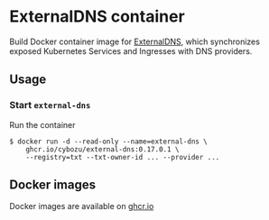 ExternalDNS container
=====================

Build Docker container image for [ExternalDNS][], which synchronizes exposed Kubernetes Services and Ingresses with DNS providers.


Usage
-----

### Start `external-dns`

Run the container

```console
$ docker run -d --read-only --name=external-dns \
    ghcr.io/cybozu/external-dns:0.17.0.1 \
    --registry=txt --txt-owner-id ... --provider ...
```

[ExternalDNS]: https://github.com/kubernetes-incubator/external-dns/

Docker images
-------------

Docker images are available on [ghcr.io](https://github.com/cybozu/neco-containers/pkgs/container/external-dns)

